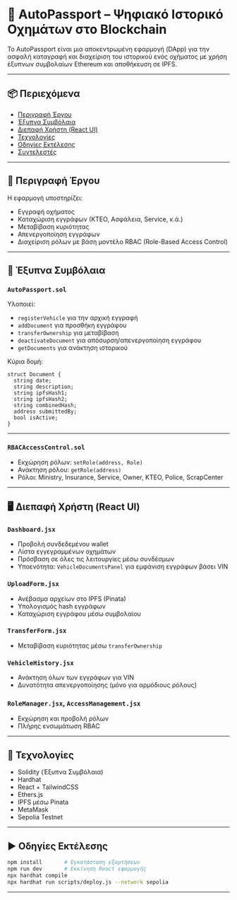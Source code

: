 # 🚗 AutoPassport – Ψηφιακό Ιστορικό Οχημάτων στο Blockchain

Το AutoPassport είναι μια αποκεντρωμένη εφαρμογή (DApp) για την ασφαλή καταγραφή και διαχείριση του ιστορικού ενός οχήματος με χρήση έξυπνων συμβολαίων Ethereum και αποθήκευση σε IPFS.

---

## 📦 Περιεχόμενα

- [Περιγραφή Έργου](#περιγραφή-έργου)
- [Έξυπνα Συμβόλαια](#έξυπνα-συμβόλαια)
- [Διεπαφή Χρήστη (React UI)](#διεπαφή-χρήστη-react-ui)
- [Τεχνολογίες](#τεχνολογίες)
- [Οδηγίες Εκτέλεσης](#οδηγίες-εκτέλεσης)
- [Συντελεστές](#συντελεστές)

---

## 🧾 Περιγραφή Έργου

Η εφαρμογή υποστηρίζει:

- Εγγραφή οχήματος
- Καταχώριση εγγράφων (ΚΤΕΟ, Ασφάλεια, Service, κ.ά.)
- Μεταβίβαση κυριότητας
- Απενεργοποίηση εγγράφων
- Διαχείριση ρόλων με βάση μοντέλο RBAC (Role-Based Access Control)

---

## 🔐 Έξυπνα Συμβόλαια

### `AutoPassport.sol`

Υλοποιεί:

- `registerVehicle` για την αρχική εγγραφή
- `addDocument` για προσθήκη εγγράφου
- `transferOwnership` για μεταβίβαση
- `deactivateDocument` για απόσυρση/απενεργοποίηση εγγράφου
- `getDocuments` για ανάκτηση ιστορικού

Κύρια δομή:

```solidity
struct Document {
  string date;
  string description;
  string ipfsHash1;
  string ipfsHash2;
  string combinedHash;
  address submittedBy;
  bool isActive;
}
```

---

### `RBACAccessControl.sol`

- Εκχώρηση ρόλων: `setRole(address, Role)`
- Ανάκτηση ρόλου: `getRole(address)`
- Ρόλοι: Ministry, Insurance, Service, Owner, KTEO, Police, ScrapCenter

---

## 🖥️ Διεπαφή Χρήστη (React UI)

### `Dashboard.jsx`

- Προβολή συνδεδεμένου wallet
- Λίστα εγγεγραμμένων οχημάτων
- Πρόσβαση σε όλες τις λειτουργίες μέσω συνδέσμων
- Υποενότητα: `VehicleDocumentsPanel` για εμφάνιση εγγράφων βάσει VIN

### `UploadForm.jsx`

- Ανέβασμα αρχείων στο IPFS (Pinata)
- Υπολογισμός hash εγγράφων
- Καταχώριση εγγράφου μέσω συμβολαίου

### `TransferForm.jsx`

- Μεταβίβαση κυριότητας μέσω `transferOwnership`

### `VehicleHistory.jsx`

- Ανάκτηση όλων των εγγράφων για VIN
- Δυνατότητα απενεργοποίησης (μόνο για αρμόδιους ρόλους)

### `RoleManager.jsx`, `AccessManagement.jsx`

- Εκχώρηση και προβολή ρόλων
- Πλήρης ενσωμάτωση RBAC

---

## 🧪 Τεχνολογίες

- Solidity (Έξυπνα Συμβόλαια)
- Hardhat
- React + TailwindCSS
- Ethers.js
- IPFS μέσω Pinata
- MetaMask
- Sepolia Testnet

---

## ▶️ Οδηγίες Εκτέλεσης

```bash
npm install       # Εγκατάσταση εξαρτήσεων
npm run dev       # Εκκίνηση React εφαρμογής
npx hardhat compile
npx hardhat run scripts/deploy.js --network sepolia
```

---
